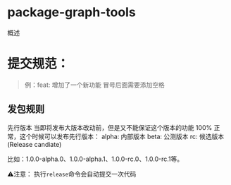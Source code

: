 # package-graph-tools
概述

# 提交规范：
> 例：feat: 增加了一个新功能
冒号后面需要添加空格




## 发包规则
先行版本
当即将发布大版本改动前，但是又不能保证这个版本的功能 100% 正常，这个时候可以发布先行版本：
alpha: 内部版本
beta: 公测版本
rc: 候选版本(Release candiate)

比如：1.0.0-alpha.0、1.0.0-alpha.1、1.0.0-rc.0、1.0.0-rc.1等。

⚠️注意： 执行`release`命令会自动提交一次代码

